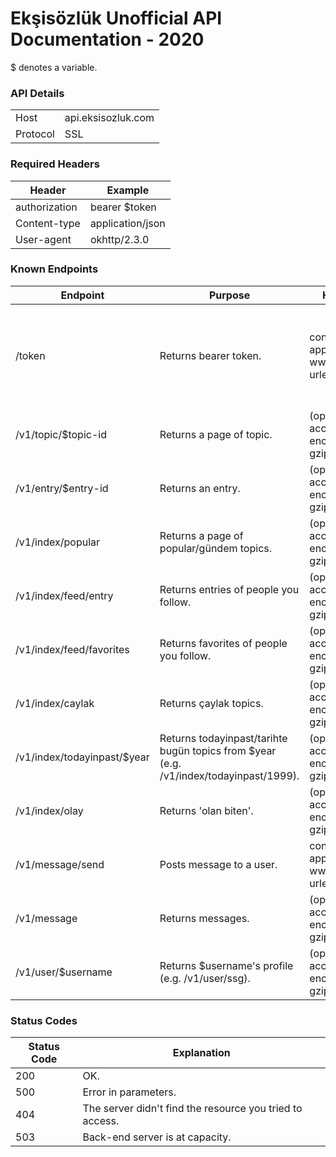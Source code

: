 # Ekşisözlük Unofficial API Documentation - 2020
$ denotes a variable.
### API Details
<table>
	<tbody>
		<tr>
			<td>Host</td>
			<td>api.eksisozluk.com</td>
		</tr>
		<tr>
			<td>Protocol</td>
			<td>SSL</td>
		</tr>
	</tbody>
</table>

### Required Headers
<table>
	<thead>
		<tr>
			<th>Header</th>
			<th>Example</th>
		</tr>
	</thead>
	<tbody>
		<tr>
			<td>authorization</td>
			<td>bearer $token</td>
		</tr>
		<tr>
			<td>Content-type</td>
			<td>application/json</td>
		</tr>
		<tr>
			<td>User-agent</td>
			<td>okhttp/2.3.0</td>
		</tr>
	</tbody>
</table>

### Known Endpoints

<table>
   <thead>
      <tr>
         <th>Endpoint</th>
         <th>Purpose</th>
         <th>Headers</th>
         <th>Method</th>
         <th>Parameters/Data</th>
      </tr>
   </thead>
   <tbody>
      <tr>
         <td>/token</td>
         <td>Returns bearer token.</td>
         <td>content-type: application/x-www-form-urlencoded</td>
         <td>GET/POST</td>
         <td>{'grant_type': 'password', 'username': 'INSERT_USERNAME', 'password': 'INSERT_PW', 'client_secret': 'INSERT_CS_HERE'}</td>
      </tr>
	  <tr>
		 <td>/v1/topic/$topic-id</td>
		 <td>Returns a page of topic.</td>
		 <td>(optional) accept-encoding: gzip</td>
		 <td>GET</td>
		 <td>p=$page_number</td>
	  </tr>
	  <tr>
		 <td>/v1/entry/$entry-id</td>
		 <td>Returns an entry.</td>
		 <td>(optional) accept-encoding: gzip</td>
		 <td>GET</td>
		 <td></td>
	  </tr>
	  <tr>
		 <td>/v1/index/popular</td>
		 <td>Returns a page of popular/gündem topics.</td>
		 <td>(optional) accept-encoding: gzip</td>
		 <td>GET</td>
		 <td></td>
	  </tr>
	  <tr>
		 <td>/v1/index/feed/entry</td>
		 <td>Returns entries of people you follow.</td>
		 <td>(optional) accept-encoding: gzip</td>
		 <td>GET</td>
		 <td></td>
	  </tr>
	  <tr>
		 <td>/v1/index/feed/favorites</td>
		 <td>Returns favorites of people you follow.</td>
		 <td>(optional) accept-encoding: gzip</td>
		 <td>GET</td>
		 <td></td>
	  </tr>
	  <tr>
		 <td>/v1/index/caylak</td>
		 <td>Returns çaylak topics.</td>
		 <td>(optional) accept-encoding: gzip</td>
		 <td>GET</td>
		 <td></td>
	  </tr>
	  <tr>
		 <td>/v1/index/todayinpast/$year</td>
		 <td>Returns todayinpast/tarihte bugün topics from $year (e.g. /v1/index/todayinpast/1999).</td>
		 <td>(optional) accept-encoding: gzip</td>
		 <td>GET</td>
		 <td></td>
	  </tr>
	  <tr>
		 <td>/v1/index/olay</td>
		 <td>Returns 'olan biten'.</td>
		 <td>(optional) accept-encoding: gzip</td>
		 <td>GET</td>
		 <td></td>
	  </tr>
	  <tr>
		 <td>/v1/message/send</td>
		 <td>Posts message to a user.</td>
		 <td>content-type: application/x-www-form-urlencoded</td>
		 <td>POST</td>
		 <td>{'To': RECIPIENT, 'Message': MESSAGE}</td>
	  </tr>
	  	  <tr>
		 <td>/v1/message</td>
		 <td>Returns messages.</td>
		 <td>(optional) accept-encoding: gzip</td>
		 <td>GET</td>
		 <td></td>
	  </tr>
	  <tr>
		 <td>/v1/user/$username</td>
		 <td>Returns $username's profile (e.g. /v1/user/ssg).</td>
		 <td>(optional) accept-encoding: gzip</td>
		 <td>GET</td>
		 <td></td>
	  </tr>
   </tbody>
</table>

### Status Codes
<table>
	<thead>
		<tr>
			<th>Status Code</th>
			<th>Explanation</th>
		</tr>
	</thead>
	<tbody>
		<tr>
			<td>200</td>
			<td>OK.</td>
		</tr>
		<tr>
			<td>500</td>
			<td>Error in parameters.</td>
		</tr>
		<tr>
			<td>404</td>
			<td>The server didn't find the resource you tried to access.</td>
		</tr>
		<tr>
			<td>503</td>
			<td>Back-end server is at capacity.</td>
		</tr>
	</tbody>
</table>

